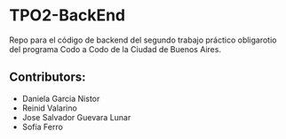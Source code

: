# TPO2-BackEnd

Repo para el código de backend del segundo trabajo práctico obligarotio del programa Codo a Codo de la Ciudad de Buenos Aires.

## Contributors:

- Daniela Garcia Nistor
- Reinid Valarino
- Jose Salvador Guevara Lunar
- Sofía Ferro 

